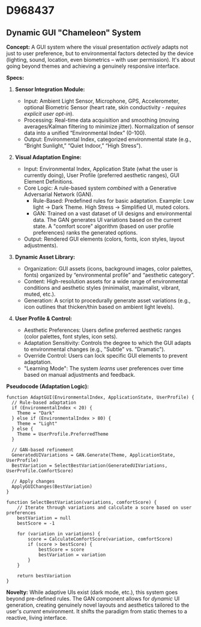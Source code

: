 # D968437

## Dynamic GUI "Chameleon" System

**Concept:** A GUI system where the visual presentation *actively* adapts not just to user preference, but to environmental factors detected by the device (lighting, sound, location, even biometrics – with user permission).  It's about going beyond themes and achieving a genuinely responsive interface.

**Specs:**

1.  **Sensor Integration Module:**
    *   Input: Ambient Light Sensor, Microphone, GPS, Accelerometer, optional Biometric Sensor (heart rate, skin conductivity - *requires explicit user opt-in*).
    *   Processing:  Real-time data acquisition and smoothing (moving averages/Kalman filtering to minimize jitter).  Normalization of sensor data into a unified “Environmental Index” (0-100).
    *   Output: Environmental Index, categorized environmental state (e.g., “Bright Sunlight,” “Quiet Indoor,” “High Stress”).

2.  **Visual Adaptation Engine:**
    *   Input: Environmental Index, Application State (what the user is currently doing), User Profile (preferred aesthetic ranges), GUI Element Definitions.
    *   Core Logic: A rule-based system *combined* with a Generative Adversarial Network (GAN).
        *   Rule-Based: Predefined rules for basic adaptation. Example: Low light -> Dark Theme.  High Stress -> Simplified UI, muted colors.
        *   GAN: Trained on a vast dataset of UI designs and environmental data. The GAN generates UI variations based on the current state.  A "comfort score" algorithm (based on user profile preferences) ranks the generated options.
    *   Output: Rendered GUI elements (colors, fonts, icon styles, layout adjustments).

3.  **Dynamic Asset Library:**
    *   Organization: GUI assets (icons, background images, color palettes, fonts) organized by “environmental profile” and “aesthetic category”.
    *   Content: High-resolution assets for a wide range of environmental conditions and aesthetic styles (minimalist, maximalist, vibrant, muted, etc.).
    *   Generation: A script to procedurally generate asset variations (e.g., icon outlines that thicken/thin based on ambient light levels).

4.  **User Profile & Control:**
    *   Aesthetic Preferences: Users define preferred aesthetic ranges (color palettes, font styles, icon sets).
    *   Adaptation Sensitivity:  Controls the degree to which the GUI adapts to environmental changes (e.g., "Subtle" vs. "Dramatic").
    *   Override Control:  Users can lock specific GUI elements to prevent adaptation.
    *   "Learning Mode": The system *learns* user preferences over time based on manual adjustments and feedback.

**Pseudocode (Adaptation Logic):**

```
function AdaptGUI(EnvironmentalIndex, ApplicationState, UserProfile) {
  // Rule-based adaptation
  if (EnvironmentalIndex < 20) {
    Theme = "Dark"
  } else if (EnvironmentalIndex > 80) {
    Theme = "Light"
  } else {
    Theme = UserProfile.PreferredTheme
  }

  // GAN-based refinement
  GeneratedUIVariations = GAN.Generate(Theme, ApplicationState, UserProfile)
  BestVariation = SelectBestVariation(GeneratedUIVariations, UserProfile.ComfortScore)

  // Apply changes
  ApplyGUIChanges(BestVariation)
}

function SelectBestVariation(variations, comfortScore) {
    // Iterate through variations and calculate a score based on user preferences
    bestVariation = null
    bestScore = -1

    for (variation in variations) {
        score = CalculateComfortScore(variation, comfortScore)
        if (score > bestScore) {
            bestScore = score
            bestVariation = variation
        }
    }

    return bestVariation
}
```

**Novelty:**  While adaptive UIs exist (dark mode, etc.), this system goes beyond pre-defined rules. The GAN component allows for *dynamic* UI generation, creating genuinely novel layouts and aesthetics tailored to the user's *current* environment. It shifts the paradigm from static themes to a reactive, living interface.